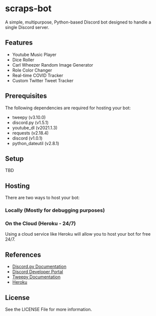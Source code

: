 # scraps-bot
A simple, multipurpose, Python-based Discord bot designed to handle a single Discord server.

## Features
* Youtube Music Player
* Dice Roller
* Carl Wheezer Random Image Generator
* Role Color Changer
* Real-time COVID Tracker
* Custom Twitter Tweet Tracker

## Prerequisites
The following dependencies are required for hosting your bot:
* tweepy (v3.10.0)
* discord.py (v1.5.1)
* youtube_dl (v2021.1.3)
* requests (v2.18.4)
* discord (v1.0.1)
* python_dateutil (v2.8.1)

## Setup
TBD

## Hosting
There are two ways to host your bot:
### Locally (Mostly for debugging purposes)

### On the Cloud (Heroku - 24/7)
Using a cloud service like Heroku will allow you to host your bot for free 24/7. 

## References
* [Discord.py Documentation](https://discordpy.readthedocs.io/en/latest/#)
* [Discord Developer Portal](https://discord.com/developers/)
* [Tweepy Documentation](https://docs.tweepy.org/en/latest/)
* [Heroku](https://www.heroku.com/)

## License
See the LICENSE File for more information.